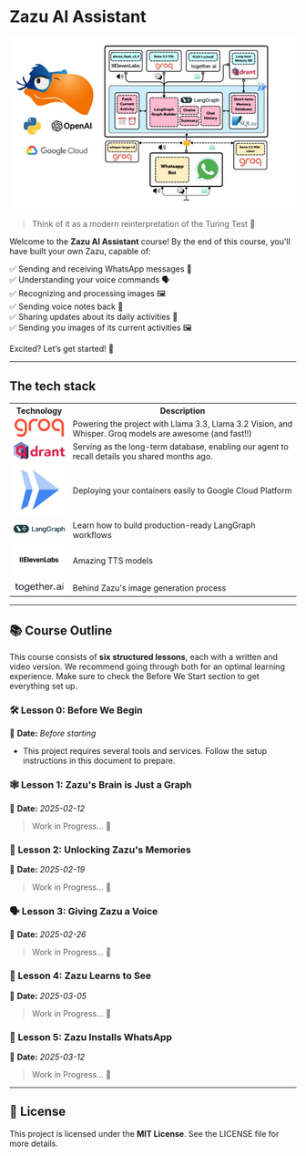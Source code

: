 # Zazu AI Assistant

<img alt="logo" src="img/project_overview_diagram.jpg" width=600 />

> Think of it as a modern reinterpretation of the Turing Test 🤣

Welcome to the **Zazu AI Assistant** course! By the end of this course, you'll have built your own Zazu, capable of:

✅ Sending and receiving WhatsApp messages 📲  
✅ Understanding your voice commands 🗣️  
✅ Recognizing and processing images 🖼️  
✅ Sending voice notes back 🎤  
✅ Sharing updates about its daily activities 🚣  
✅ Sending you images of its current activities 🖼️

Excited? Let’s get started! 🚀

---

## The tech stack

<table>
  <tr>
    <th>Technology</th>
    <th>Description</th>
  </tr>
  <tr>
    <td><img src="img/groq_logo.png" width="100" alt="Groq Logo"/></td>
    <td>Powering the project with Llama 3.3, Llama 3.2 Vision, and Whisper. Groq models are awesome (and fast!!)</td>
  </tr>
  <tr>
    <td><img src="img/qdrant_logo.png" width="100" alt="Qdrant Logo"/></td>
    <td>Serving as the long-term database, enabling our agent to recall details you shared months ago.</td>
  </tr>
  <tr>
    <td><img src="img/cloud_run_logo.png" width="100" alt="Cloud Run Logo"/></td>
    <td>Deploying your containers easily to Google Cloud Platform</td>
  </tr>
  <tr>
    <td><img src="img/langgraph_logo.png" width="100" alt="LangGraph Logo"/></td>
    <td>Learn how to build production-ready LangGraph workflows</td>
  </tr>
  <tr>
    <td><img src="img/elevenlabs_logo.png" width="100" alt="ElevenLabs Logo"/></td>
    <td>Amazing TTS models</td>
  </tr>
  <tr>
    <td><img src="img/together_logo.png" width="100" alt="Together AI Logo"/></td>
    <td>Behind Zazu's image generation process</td>
  </tr>
</table>

---

## 📚 Course Outline

This course consists of **six structured lessons**, each with a written and video version. We recommend going through both for an optimal learning experience. Make sure to check the Before We Start section to get everything set up.

### 🛠️ Lesson 0: Before We Begin

📅 **Date:** _Before starting_

- This project requires several tools and services. Follow the setup instructions in this document to prepare.

### 🕸️ Lesson 1: Zazu's Brain is Just a Graph

📅 **Date:** _2025-02-12_

> Work in Progress... 👷

### 🧠 Lesson 2: Unlocking Zazu's Memories

📅 **Date:** _2025-02-19_

> Work in Progress... 👷

### 🗣️ Lesson 3: Giving Zazu a Voice

📅 **Date:** _2025-02-26_

> Work in Progress... 👷

### 👀 Lesson 4: Zazu Learns to See

📅 **Date:** _2025-03-05_

> Work in Progress... 👷

### 📱 Lesson 5: Zazu Installs WhatsApp

📅 **Date:** _2025-03-12_

> Work in Progress... 👷

---

## 📝 License

This project is licensed under the **MIT License**. See the LICENSE file for more details.
